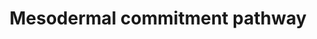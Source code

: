 ---
annotations:
- type: Pathway Ontology
  value: regulatory pathway
authors:
- Nsalomonis
- MaintBot
- Khanspers
- Mshel016
- Mkutmon
- Elisa
- Egonw
- Marvin M2
- Eweitz
description: 'Model depicting mesodermal specification based on the literature and
  highly enriched gene expression profiles via comparison across dozens of independent
  induced and embryonic pluripotent stem cell lines, following differentiation to
  multiple lineages (ectoderm, mesoderm, endoderm, embryoid body). The underlying
  genomic data can be obtained from:  https://www.synapse.org/#!Synapse:syn1773109.  Proteins
  on this pathway have targeted assays available via the [https://assays.cancer.gov/available_assays?wp_id=WP2857
  CPTAC Assay Portal]'
last-edited: 2021-05-27
organisms:
- Homo sapiens
redirect_from:
- /index.php/Pathway:WP2857
- /instance/WP2857
schema-jsonld:
- '@context': https://schema.org/
  '@id': https://wikipathways.github.io/pathways/WP2857.html
  '@type': Dataset
  creator:
    '@type': Organization
    name: WikiPathways
  description: 'Model depicting mesodermal specification based on the literature and
    highly enriched gene expression profiles via comparison across dozens of independent
    induced and embryonic pluripotent stem cell lines, following differentiation to
    multiple lineages (ectoderm, mesoderm, endoderm, embryoid body). The underlying
    genomic data can be obtained from:  https://www.synapse.org/#!Synapse:syn1773109.  Proteins
    on this pathway have targeted assays available via the [https://assays.cancer.gov/available_assays?wp_id=WP2857
    CPTAC Assay Portal]'
  keywords:
  - TCF7L1
  - TRIM5
  - GATA6
  - RARB
  - C9orf72
  - KDM6A
  - JARID2
  - WNT3A
  - MTF2
  - DLL1
  - SCHIP1
  - CHRD
  - ARL4A
  - TEAD2
  - FZD5
  - FOXC1
  - KLF5
  - LATS1
  - SOX2
  - MBTD1
  - FGFR1
  - NANOG
  - PBX1
  - NCAPG2
  - MIR141-5p
  - INHBA
  - GATA3
  - PARP8
  - CCDC88A
  - TOX
  - DDAH1
  - BMP4
  - GDF3
  - RGS10
  - PITX2
  - LEF1
  - AMH
  - ACACA
  - SMAD1
  - GRHL2
  - ACVR2B
  - AXIN2
  - FZD8
  - ZNF462
  - MIR375
  - PLCH1
  - MACF1
  - BCORL1
  - PIAS1
  - NOG
  - ZIC2
  - LEFTY1
  - BMP7
  - SLC2A12
  - MSGN1
  - MIR302C
  - FGF8
  - MEIS1
  - MIR653
  - PRKAR1A
  - ACVR2A
  - CTBP2
  - SMAD2
  - TBX6
  - SNAI1
  - EXT1
  - ARID5B
  - SMAD6
  - C2orf44
  - CSRP2
  - SMAD4
  - C11orf30
  - YAP1
  - CUL4B
  - HTT
  - ELK4
  - ZNF281
  - AXIN1
  - POU5F1
  - MIXL1
  - MIR373
  - SRF
  - FOXH1
  - MIR372
  - RPL38
  - TRERF1
  - HPRT1
  - SETD2
  - TWSG1
  - TRIM28
  - NLK
  - TOX3
  - SESN1
  - TEAD1
  - BMPR1A
  - TRIM71
  - ACVR1
  - VAV3
  - T
  - TET1
  - CRTC1
  - AHDC1
  - PRKACA
  - SMAD3
  - C1QBP
  - MIR200A
  - ZIC3
  - ELP4
  - ASCC3
  - BHLHE40
  - PPP2CA
  - RARG
  - NABP2
  - UBR5
  - FOXA1
  - NODAL
  - DIP2A
  - PAX6
  - MIR125B1
  - HNF4A
  - TCF4
  - AEBP2
  - WDHD1
  - ZFHX4
  - BMPR2
  - NFE2L2
  - LEFTY2
  - DKK1
  - EPB41L5
  - FOXC2
  - PBX3
  - JAK2
  - SOX21
  - TBX3
  - ZIC5
  - SOX17
  - KLF4
  - DNMT3B
  - WNT3
  - ATP8B2
  - EOMES
  - CCND1
  - EXT2
  - WDFY2
  - HMGA2
  - CCDC6
  - HAND1
  - HES7
  - FOXA2
  - C6orf201
  - PHF6
  - FZD4
  - CEP250
  - ADAM19
  - TBX1
  license: CC0
  name: Mesodermal commitment pathway
seo: CreativeWork
title: Mesodermal commitment pathway
wpid: WP2857
---